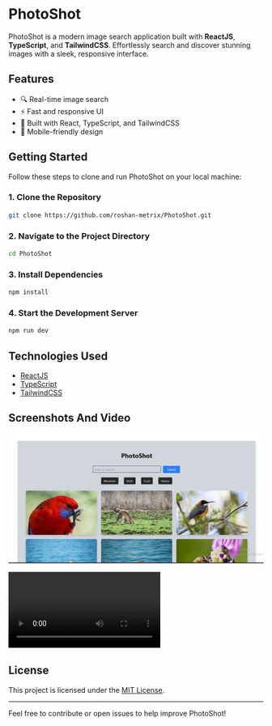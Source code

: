 # PhotoShot

PhotoShot is a modern image search application built with **ReactJS**, **TypeScript**, and **TailwindCSS**. Effortlessly search and discover stunning images with a sleek, responsive interface.

## Features

- 🔍 Real-time image search
- ⚡ Fast and responsive UI
- 🎨 Built with React, TypeScript, and TailwindCSS
- 📱 Mobile-friendly design

## Getting Started

Follow these steps to clone and run PhotoShot on your local machine:

### 1. Clone the Repository

```bash
git clone https://github.com/roshan-metrix/PhotoShot.git
```

### 2. Navigate to the Project Directory

```bash
cd PhotoShot
```

### 3. Install Dependencies

```bash
npm install
```

### 4. Start the Development Server

```bash
npm run dev
```

## Technologies Used

- [ReactJS](https://reactjs.org/)
- [TypeScript](https://www.typescriptlang.org/)
- [TailwindCSS](https://tailwindcss.com/)

## Screenshots And Video

![Photoshot Screenshot](./screenshot.png)

![Photoshot video](./photoshot.mp4)

## License

This project is licensed under the [MIT License](license.txt).

---

Feel free to contribute or open issues to help improve PhotoShot!